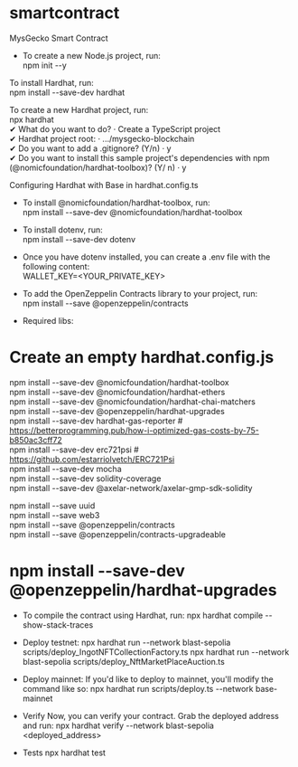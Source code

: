 # smartcontract
MysGecko Smart Contract

- To create a new Node.js project, run:  
npm init --y  

To install Hardhat, run:  
npm install --save-dev hardhat  

To create a new Hardhat project, run:  
npx hardhat  
✔ What do you want to do? · Create a TypeScript project  
✔ Hardhat project root: · .../mysgecko-blockchain  
✔ Do you want to add a .gitignore? (Y/n) · y  
✔ Do you want to install this sample project's dependencies with npm (@nomicfoundation/hardhat-toolbox)? (Y/  n) · y  

Configuring Hardhat with Base in hardhat.config.ts  

- To install @nomicfoundation/hardhat-toolbox, run:  
npm install --save-dev @nomicfoundation/hardhat-toolbox  

- To install dotenv, run:  
npm install --save-dev dotenv  

- Once you have dotenv installed, you can create a .env file with the following content:  
WALLET_KEY=<YOUR_PRIVATE_KEY>  

- To add the OpenZeppelin Contracts library to your project, run:  
npm install --save @openzeppelin/contracts  

- Required libs:
# Create an empty hardhat.config.js
npm install --save-dev @nomicfoundation/hardhat-toolbox  
npm install --save-dev @nomicfoundation/hardhat-ethers  
npm install --save-dev @nomicfoundation/hardhat-chai-matchers  
npm install --save-dev @openzeppelin/hardhat-upgrades  
npm install --save-dev hardhat-gas-reporter   # https://betterprogramming.pub/how-i-optimized-gas-costs-by-75-b850ac3cff72  
npm install --save-dev erc721psi    # https://github.com/estarriolvetch/ERC721Psi  
npm install --save-dev mocha  
npm install --save-dev solidity-coverage  
npm install --save-dev @axelar-network/axelar-gmp-sdk-solidity  
  
npm install --save uuid  
npm install --save web3  
npm install --save @openzeppelin/contracts  
npm install --save @openzeppelin/contracts-upgradeable  
# npm install --save-dev @openzeppelin/hardhat-upgrades  

- To compile the contract using Hardhat, run:
npx hardhat compile --show-stack-traces

- Deploy testnet:
npx hardhat run --network blast-sepolia scripts/deploy_IngotNFTCollectionFactory.ts
npx hardhat run --network blast-sepolia scripts/deploy_NftMarketPlaceAuction.ts

- Deploy mainnet:
If you'd like to deploy to mainnet, you'll modify the command like so:
npx hardhat run scripts/deploy.ts --network base-mainnet

- Verify
Now, you can verify your contract. Grab the deployed address and run:
npx hardhat verify --network blast-sepolia <deployed_address>

- Tests
npx hardhat test
